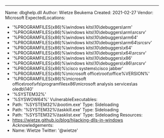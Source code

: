 ---
Name: dbghelp.dll
Author: Wietze Beukema
Created: 2021-02-27
Vendor: Microsoft
ExpectedLocations:
- '%PROGRAMFILES(x86)%\windows kits\10\debuggers\arm'
- '%PROGRAMFILES(x86)%\windows kits\10\debuggers\arm\srcsrv'
- '%PROGRAMFILES(x86)%\windows kits\10\debuggers\arm64'
- '%PROGRAMFILES(x86)%\windows kits\10\debuggers\arm64\srcsrv'
- '%PROGRAMFILES(x86)%\windows kits\10\debuggers\x64'
- '%PROGRAMFILES(x86)%\windows kits\10\debuggers\x64\srcsrv'
- '%PROGRAMFILES(x86)%\windows kits\10\debuggers\x86'
- '%PROGRAMFILES(x86)%\windows kits\10\debuggers\x86\srcsrv'
- '%PROGRAMFILES(x86)%\cisco systems\cisco jabber'
- '%PROGRAMFILES(x86)%\microsoft office\root\office%VERSION%'
- '%PROGRAMFILES(x86)%\microsoft office\root\vfs\programfilesx86\microsoft analysis
  services\as oledb\140'
- '%SYSTEM32%'
- '%SYSWOW64%'
VulnerableExecutables:
- Path: '%SYSTEM32%\bootim.exe'
  Type: Sideloading
- Path: '%SYSTEM32%\taskkill.exe'
  Type: Sideloading
- Path: '%SYSTEM32%\tasklist.exe'
  Type: Sideloading
Resources:
- https://wietze.github.io/blog/hijacking-dlls-in-windows
Acknowledgements:
- Name: Wietze
  Twitter: '@wietze'
